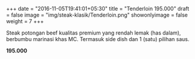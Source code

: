 +++
date = "2016-11-05T19:41:01+05:30"
title = "Tenderloin 195.000"
draft = false
image = "img/steak-klasik/Tenderloin.png"
showonlyimage = false
weight = 7
+++

Steak potongan beef kualitas premium yang rendah lemak (has dalam), berbumbu marinasi khas MC. Termasuk side dish dan 1 (satu) pilihan saus.

**195.000**